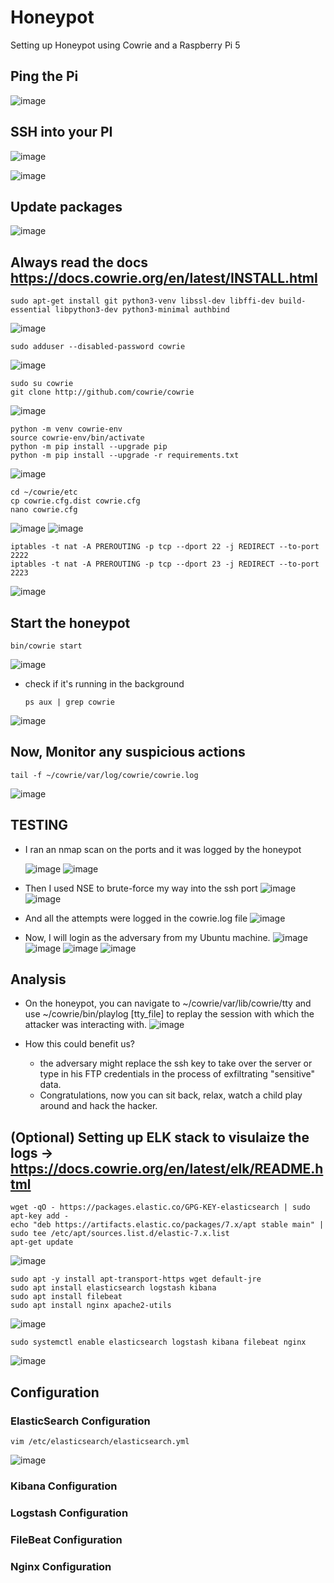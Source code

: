 # Honeypot
Setting up Honeypot using Cowrie and a Raspberry Pi 5

## Ping the Pi

![image](https://github.com/user-attachments/assets/bbb0ff71-507d-41f9-aed4-a65233ea498d)

## SSH into your PI

![image](https://github.com/user-attachments/assets/a9289eae-2002-409c-bffb-21c03b6ba073)

![image](https://github.com/user-attachments/assets/c167c180-4f10-46ce-bda4-f44b729e1b00)

## Update packages

![image](https://github.com/user-attachments/assets/580aef6b-e570-4ac0-8afa-ca5de5ea6b09)

## Always read the docs https://docs.cowrie.org/en/latest/INSTALL.html

    sudo apt-get install git python3-venv libssl-dev libffi-dev build-essential libpython3-dev python3-minimal authbind

![image](https://github.com/user-attachments/assets/5a60a920-aa2d-4f39-8522-f83793118353)

    sudo adduser --disabled-password cowrie

![image](https://github.com/user-attachments/assets/4dccad17-950c-43a5-a82f-e1de0065935b)

    sudo su cowrie
    git clone http://github.com/cowrie/cowrie
    
![image](https://github.com/user-attachments/assets/b5ebea49-acd5-42ec-88d9-e81aeb7ce53b)

    python -m venv cowrie-env
    source cowrie-env/bin/activate
    python -m pip install --upgrade pip
    python -m pip install --upgrade -r requirements.txt
    
![image](https://github.com/user-attachments/assets/dbcf53df-8bbc-47ad-a8b4-2f961868e278)

    cd ~/cowrie/etc
    cp cowrie.cfg.dist cowrie.cfg
    nano cowrie.cfg

![image](https://github.com/user-attachments/assets/b5b14a5f-3797-4724-91e3-6a78c9a990c8)
![image](https://github.com/user-attachments/assets/9e61c68a-6d90-486b-8080-57ba226dab42)

    iptables -t nat -A PREROUTING -p tcp --dport 22 -j REDIRECT --to-port 2222
    iptables -t nat -A PREROUTING -p tcp --dport 23 -j REDIRECT --to-port 2223
![image](https://github.com/user-attachments/assets/68cbebfa-d2f0-4b55-828c-2ff2a29bb8b9)


## Start the honeypot

    bin/cowrie start
    
![image](https://github.com/user-attachments/assets/ab2ce8a9-1fd2-44aa-b4b9-439eb2619ca8)

- check if it's running in the background

      ps aux | grep cowrie

![image](https://github.com/user-attachments/assets/bd8b4dd4-d2f0-410f-ae76-1a73471cb156)


## Now, Monitor any suspicious actions

    tail -f ~/cowrie/var/log/cowrie/cowrie.log
    
![image](https://github.com/user-attachments/assets/94623411-a619-4c00-a7c3-85ecfb6850c8)


## TESTING

- I ran an nmap scan on the ports and it was logged by the honeypot

    ![image](https://github.com/user-attachments/assets/8daa8076-0a55-4782-b961-550af632e875)
    ![image](https://github.com/user-attachments/assets/31823a7c-ad63-4374-99bf-7a3bfb8d34be)

- Then I used NSE to brute-force my way into the ssh port
    ![image](https://github.com/user-attachments/assets/827f4ef8-6a3b-44db-ab28-d48c401b7884)
    ![image](https://github.com/user-attachments/assets/52470edf-d8ec-4383-bd08-8d64a30854a8)

- And all the attempts were logged in the cowrie.log file
    ![image](https://github.com/user-attachments/assets/6303bb3d-af8e-4bb2-ab63-8ef358164a67)

- Now, I will login as the adversary from my Ubuntu machine.
    ![image](https://github.com/user-attachments/assets/53bbdd41-7951-452b-b16b-7cb9d35119bf)
    ![image](https://github.com/user-attachments/assets/d04dc1e4-9196-4944-8aad-485af287a4ac)
    ![image](https://github.com/user-attachments/assets/f80821d3-6a04-4139-8a14-e0418a71d865)
    ![image](https://github.com/user-attachments/assets/4452ce7b-13ab-4d1e-90ef-971d568a0903)


## Analysis

- On the honeypot, you can navigate to ~/cowrie/var/lib/cowrie/tty and use ~/cowrie/bin/playlog [tty_file] to replay the session with which the attacker was interacting with.
![image](https://github.com/user-attachments/assets/bfd09817-85b8-4400-a2f0-21467456188d)

- How this could benefit us?
    - the adversary might replace the ssh key to take over the server or type in his FTP credentials in the process of exfiltrating "sensitive" data.
    - Congratulations, now you can sit back, relax, watch a child play around and hack the hacker.
 
## (Optional) Setting up ELK stack to visulaize the logs -> https://docs.cowrie.org/en/latest/elk/README.html

    wget -qO - https://packages.elastic.co/GPG-KEY-elasticsearch | sudo apt-key add -
    echo "deb https://artifacts.elastic.co/packages/7.x/apt stable main" | sudo tee /etc/apt/sources.list.d/elastic-7.x.list
    apt-get update

![image](https://github.com/user-attachments/assets/a6d8395b-adeb-4203-9579-d14bef9d93c8)

    sudo apt -y install apt-transport-https wget default-jre
    sudo apt install elasticsearch logstash kibana
    sudo apt install filebeat
    sudo apt install nginx apache2-utils

![image](https://github.com/user-attachments/assets/5da76610-78d1-4cde-b0e2-d0f1de70a6e2)

    sudo systemctl enable elasticsearch logstash kibana filebeat nginx
![image](https://github.com/user-attachments/assets/3dd22f42-8239-4d2c-8590-4b2a1b5fbf11)



## Configuration

### ElasticSearch Configuration
    vim /etc/elasticsearch/elasticsearch.yml
![image](https://github.com/user-attachments/assets/d77a5ae4-7ec5-4bb5-8b27-292a4bf8fdd3)




### Kibana Configuration

### Logstash Configuration

### FileBeat Configuration

### Nginx Configuration






